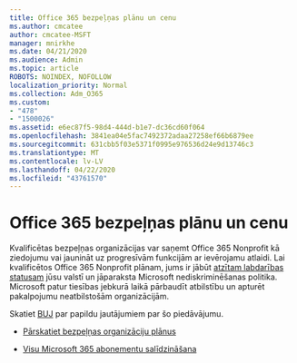 ```yaml
---
title: Office 365 bezpeļņas plānu un cenu
ms.author: cmcatee
author: cmcatee-MSFT
manager: mnirkhe
ms.date: 04/21/2020
ms.audience: Admin
ms.topic: article
ROBOTS: NOINDEX, NOFOLLOW
localization_priority: Normal
ms.collection: Adm_O365
ms.custom:
- "478"
- "1500026"
ms.assetid: e6ec87f5-98d4-444d-b1e7-dc36cd60f064
ms.openlocfilehash: 3841ea04e5fac7492372adaa27258ef66b6879ee
ms.sourcegitcommit: 631cbb5f03e5371f0995e976536d24e9d13746c3
ms.translationtype: MT
ms.contentlocale: lv-LV
ms.lasthandoff: 04/22/2020
ms.locfileid: "43761570"
---
```

# <a name="office-365-for-nonprofit-plans-and-pricing"></a>Office 365 bezpeļņas plānu un cenu

Kvalificētas bezpeļņas organizācijas var saņemt Office 365 Nonprofit kā ziedojumu vai jaunināt uz progresīvām funkcijām ar ievērojamu atlaidi. Lai kvalificētos Office 365 Nonprofit plānam, jums ir jābūt [atzītam labdarības statusam](https://go.microsoft.com/fwlink/p/?LinkID=330253) jūsu valstī un jāparaksta Microsoft nediskriminēšanas politika. Microsoft patur tiesības jebkurā laikā pārbaudīt atbilstību un apturēt pakalpojumu neatbilstošām organizācijām.
  
Skatiet [BUJ](https://products.office.com/nonprofit/office-365-nonprofit) par papildu jautājumiem par šo piedāvājumu.
  
- [Pārskatiet bezpeļņas organizāciju plānus](https://products.office.com/nonprofit/office-365-nonprofit-plans-and-pricing?tab=1)

- [Visu Microsoft 365 abonementu salīdzināšana](https://products.office.com/business/compare-more-office-365-for-business-plans)